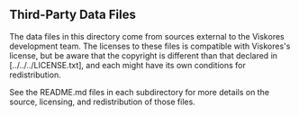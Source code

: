## Third-Party Data Files

The data files in this directory come from sources external to the Viskores
development team. The licenses to these files is compatible with Viskores's
license, but be aware that the copyright is different than that declared in
[../../../LICENSE.txt], and each might have its own conditions for
redistribution.

See the README.md files in each subdirectory for more details on the
source, licensing, and redistribution of those files.
